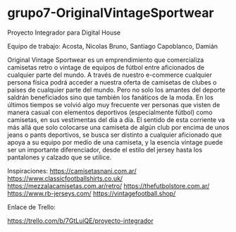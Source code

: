 # grupo7-OriginalVintageSportwear
Proyecto Integrador para Digital House

Equipo de trabajo: 
Acosta, Nicolas
Bruno, Santiago
Capoblanco, Damián


Original Vintage Sportwear es un emprendimiento que comercializa camisetas retro o vintage de equipos de fútbol entre aficionados de cualquier parte del mundo.
A través de nuestro e-commerce cualquier persona física podrá acceder a nuestra oferta de camisetas de clubes o países de cualquier parte del mundo. 
Pero no solo los amantes del deporte saldrán beneficiados sino que también los fanáticos de la moda. En los últimos tiempos se volvió algo muy frecuente ver 
personas que visten de manera casual con elementos deportivos (especialmente fútbol) como camisetas, en sus vestimentas del día a día.
El sentido de esta corriente va más allá que solo colocarse una camiseta de algún club por encima de unos jeans o pants deportivos, se busca ser distinto a
cualquier aficionado que apoya a su equipo por medio de una camiseta, y la esencia vintage puede ser un importante diferenciador, desde el estilo del jersey
hasta los pantalones y calzado que se utilice.



Inspiraciones:
https://camisetasnani.com.ar/
https://www.classicfootballshirts.co.uk/
https://mezzalacamisetas.com.ar/retro/
https://thefutbolstore.com.ar/
https://www.rb-jerseys.com/
https://vintagefootball.shop/


Enlace de Trello:

https://trello.com/b/7GtLuiQE/proyecto-integrador
